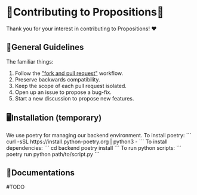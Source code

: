 <h1>🚀Contributing to Propositions🚀</h1>

Thank you for your interest in contributing to Propositions! ❤️

<h2>📄General Guidelines</h2>

The familiar things:

1. Follow the ["fork and pull request"](https://docs.github.com/en/get-started/exploring-projects-on-github/contributing-to-a-project) workflow.
2. Preserve backwards compatibility.
3. Keep the scope of each pull request isolated.
4. Open up an issue to propose a bug-fix.
5. Start a new discussion to propose new features.

<h2>🖥️Installation (temporary)</h2>
We use poetry for managing our backend environment. To install poetry:
```
curl -sSL https://install.python-poetry.org | python3 -
```
To install dependencies:
```
cd backend
poetry install
```
To run python scripts:
```
poetry run python path/to/script.py
```
<!-- <h2>🧩What Can I Work On?</h2> -->


<h2>📖Documentations</h2>

#TODO